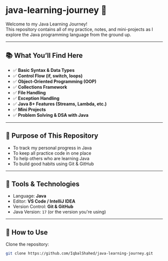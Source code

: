 # java-learning-journey 🚀

Welcome to my Java Learning Journey!  
This repository contains all of my practice, notes, and mini-projects as I explore the Java programming language from the ground up.

---

## 📚 What You’ll Find Here

- ✅ **Basic Syntax & Data Types**
- ✅ **Control Flow (if, switch, loops)**
- ✅ **Object-Oriented Programming (OOP)**
- ✅ **Collections Framework**
- ✅ **File Handling**
- ✅ **Exception Handling**
- ✅ **Java 8+ Features (Streams, Lambda, etc.)**
- ✅ **Mini Projects**
- ✅ **Problem Solving & DSA with Java**

---

## 🧠 Purpose of This Repository

- To track my personal progress in Java
- To keep all practice code in one place
- To help others who are learning Java
- To build good habits using Git & GitHub

---

## 🔧 Tools & Technologies

- Language: **Java**
- Editor: **VS Code / IntelliJ IDEA**
- Version Control: **Git & GitHub**
- Java Version: `17` (or the version you're using)

---

## 🚀 How to Use

Clone the repository:

```bash
git clone https://github.com/IqbalShahed/java-learning-journey.git
